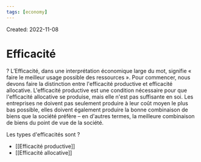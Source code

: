```yaml
---
tags: [economy] 
---
```

Created: 2022-11-08

# Efficacité
?
L’Efficacité, dans une interprétation économique large du mot, signifie « faire le meilleur usage possible des ressources ». Pour commencer, nous devons faire la distinction entre l'efficacité productive et efficacité allocative. L'efficacité productive est une condition nécessaire pour que l'efficacité allocative se produise, mais elle n'est pas suffisante en soi. Les entreprises ne doivent pas seulement produire à leur coût moyen le plus bas possible, elles doivent également produire la bonne combinaison de biens que la société préfère – en d'autres termes, la meilleure combinaison de biens du point de vue de la société.
<!--SR:!2022-12-06,15,230-->

Les types d'efficacités sont
?
- [[Efficacité productive]]
- [[Efficacité allocative]]
<!--SR:!2022-11-22,9,250-->

